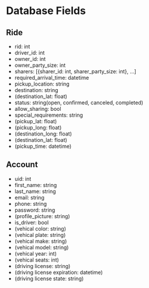 # Database Fields

## Ride
- rid: int
- driver_id: int 
- owner_id: int
- owner_party_size: int
- sharers: [{sharer_id: int, sharer_party_size: int}, ...]
- required_arrival_time: datetime
- pickup_location: string
- destination: string
- (destination_lat: float)
- status: string(open, confirmed, canceled, completed)
- allow_sharing: bool
- special_requirements: string
- (pickup_lat: float)
- (pickup_long: float)
- (destination_long: float)
- (destination_lat: float)
- (pickup_time: datetime)



## Account
- uid: int
- first_name: string
- last_name: string
- email: string
- phone: string
- password: string
- (profile_picture: string)
- is_driver: bool
- (vehical color: string)
- (vehical plate: string)
- (vehical make: string)
- (vehical model: string)
- (vehical year: int)
- (vehical seats: int)
- (driving license: string)
- (driving license expiration: datetime)
- (driving license state: string)
